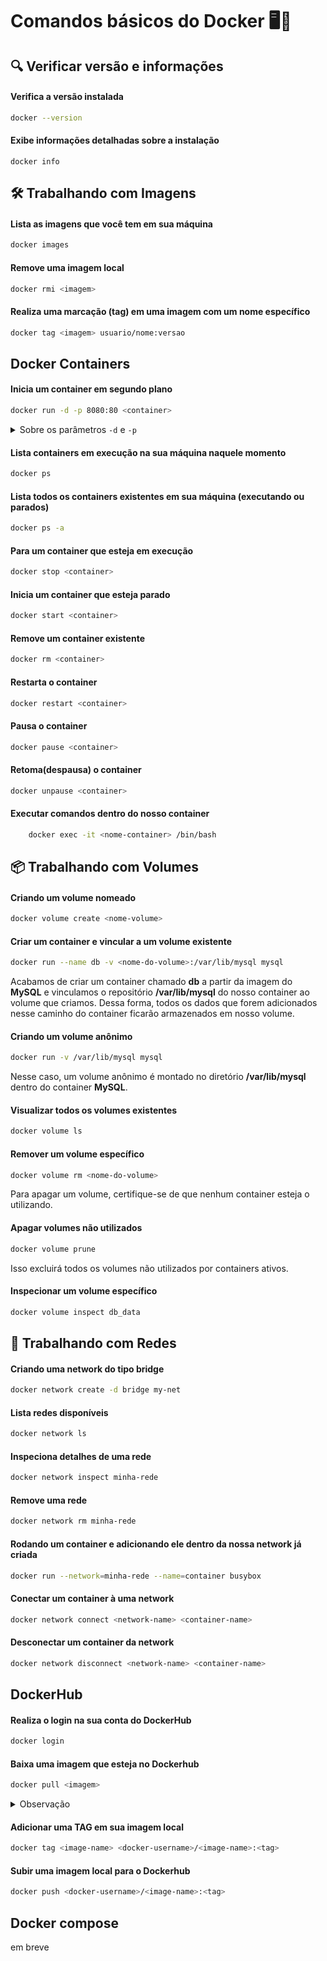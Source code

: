 # Comandos básicos do Docker 🖥️📜

## 🔍 Verificar versão e informações
#### Verifica a versão instalada
```sh
docker --version
```
#### Exibe informações detalhadas sobre a instalação
```
docker info
```

## 🛠 Trabalhando com Imagens

#### Lista as imagens que você tem em sua máquina 
```sh
docker images
```

#### Remove uma imagem local
```sh
docker rmi <imagem>
```

#### Realiza uma marcação (tag) em uma imagem com um nome específico
```sh
docker tag <imagem> usuario/nome:versao
```

## Docker Containers

#### Inicia um container em segundo plano
```sh
docker run -d -p 8080:80 <container>
```

<details>
  <summary>Sobre os parâmetros <code>-d</code> e <code>-p</code></summary>

  - **`-d` (detached mode)**: Faz com que o contêiner seja executado em segundo plano, ou seja, ele não trava o terminal e continua rodando mesmo após o encerramento da sessão.
  
  - **`-p 8080:80` (port mapping)**: Mapeia a porta do host para a porta do contêiner.
    - O primeiro número (`8080`) representa a porta do host (seu computador).
    - O segundo número (`80`) representa a porta do contêiner onde a aplicação está rodando.
    - Assim, ao acessar `http://localhost:8080`, você estará se comunicando com o serviço dentro do contêiner na porta `80`.

</details>

#### Lista containers em execução na sua máquina naquele momento
```sh
docker ps       
```

#### Lista todos os containers existentes em sua máquina (executando ou parados)
```sh
docker ps -a    
```

#### Para um container que esteja em execução
```sh
docker stop <container>   
```

#### Inicia um container que esteja parado
```sh
docker start <container>   
```
#### Remove um container existente
```sh
docker rm <container>
```

#### Restarta o container
```sh
docker restart <container>
```

#### Pausa o container
```sh
docker pause <container>
```

#### Retoma(despausa) o container
```sh
docker unpause <container>
```

#### Executar comandos dentro do nosso container
```sh
    docker exec -it <nome-container> /bin/bash
```

## 📦 Trabalhando com Volumes

#### Criando um volume nomeado  
```sh
docker volume create <nome-volume>
```

#### Criar um container e vincular a um volume existente 
```sh
docker run --name db -v <nome-do-volume>:/var/lib/mysql mysql
```
Acabamos de criar um container chamado **db** a partir da imagem do **MySQL** e vinculamos o repositório **/var/lib/mysql** do nosso container ao volume que criamos. Dessa forma, todos os dados que forem adicionados nesse caminho do container ficarão armazenados em nosso volume.

#### Criando um volume anônimo  
```sh
docker run -v /var/lib/mysql mysql
```
Nesse caso, um volume anônimo é montado no diretório **/var/lib/mysql** dentro do container **MySQL**.

#### Visualizar todos os volumes existentes  
```sh
docker volume ls
```

#### Remover um volume específico  
```sh
docker volume rm <nome-do-volume>
```
Para apagar um volume, certifique-se de que nenhum container esteja o utilizando.

#### Apagar volumes não utilizados  
```sh
docker volume prune
```
Isso excluirá todos os volumes não utilizados por containers ativos.

#### Inspecionar um volume específico  
```sh
docker volume inspect db_data
```

## 🔗 Trabalhando com Redes

#### Criando uma network do tipo bridge
```sh
docker network create -d bridge my-net
```

#### Lista redes disponíveis
```sh
docker network ls                     
```

#### Inspeciona detalhes de uma rede
```sh
docker network inspect minha-rede 
```

#### Remove uma rede
```sh
docker network rm minha-rede          
```

#### Rodando um container e adicionando ele dentro da nossa network já criada
```sh
docker run --network=minha-rede --name=container busybox
```

#### Conectar um container à uma network
```sh
docker network connect <network-name> <container-name>
```

#### Desconectar um container da network 
```sh
docker network disconnect <network-name> <container-name>
```

## DockerHub

#### Realiza o login na sua conta do DockerHub
```sh
docker login
```

#### Baixa uma imagem que esteja no Dockerhub
```sh
docker pull <imagem>
```
<details>
  <summary>Observação</summary>

  Para baixarmos uma versão específica da imagem passamos uma :tag no comando
  ```sh
  docker pull imagem:1.0 #Para baixar a versão 1.0 da imagem
  docker pull imagem:latest #Para baixar a versão mais recente
  ```
  Caso não passemos nenhuma tag ao baixar uma imagem, será baixada a sua versão mais recente

</details>

#### Adicionar uma TAG em sua imagem local
```sh
docker tag <image-name> <docker-username>/<image-name>:<tag>
```

#### Subir uma imagem local para o Dockerhub
```sh
docker push <docker-username>/<image-name>:<tag>
```

## Docker compose
em breve
